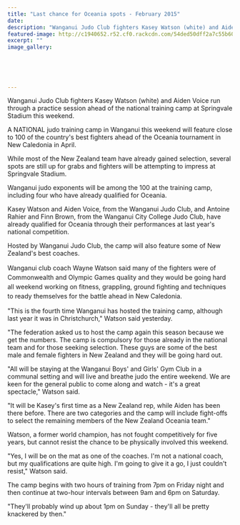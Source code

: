 ```yaml
---
title: "Last chance for Oceania spots - February 2015"
date: 
description: "Wanganui Judo Club fighters Kasey Watson (white) and Aiden Voice run through a practice session ahead of the national training camp at Springvale Stadium this weekend, Wanganui Chronicle 11 Feb 2015.."
featured-image: http://c1940652.r52.cf0.rackcdn.com/54ded50dff2a7c55b6002570/Judo,Aiden-Voice.jpg
excerpt: ""
image_gallery:
    
    
    
    
    
---
```


<p>Wanganui Judo Club fighters Kasey Watson (white) and Aiden Voice run through a practice session ahead of the national training camp at Springvale Stadium this weekend.</p>
<p>A NATIONAL judo training camp in Wanganui this weekend will feature close to 100 of the country's best fighters ahead of the Oceania tournament in New Caledonia in April.</p>
<p>While most of the New Zealand team have already gained selection, several spots are still up for grabs and fighters will be attempting to impress at Springvale Stadium.</p>
<p>Wanganui judo exponents will be among the 100 at the training camp, including four who have already qualified for Oceania.</p>
<p>Kasey Watson and Aiden Voice, from the Wanganui Judo Club, and Antoine Rahier and Finn Brown, from the Wanganui City College Judo Club, have already qualified for Oceania through their performances at last year's national competition.</p>
<p>Hosted by Wanganui Judo Club, the camp will also feature some of New Zealand's best coaches.</p>
<p><span style="line-height: 1.5;">Wanganui club coach Wayne Watson said many of the fighters were of Commonwealth and Olympic Games quality and they would be going hard all weekend working on fitness, grappling, ground fighting and techniques to ready themselves for the battle ahead in New Caledonia.</span></p>
<p>"This is the fourth time Wanganui has hosted the training camp, although last year it was in Christchurch," Watson said yesterday.</p>
<p>"The federation asked us to host the camp again this season because we get the numbers. The camp is compulsory for those already in the national team and for those seeking selection. These guys are some of the best male and female fighters in New Zealand and they will be going hard out.</p>
<p>"All will be staying at the Wanganui Boys' and Girls' Gym Club in a communal setting and will live and breathe judo the entire weekend. We are keen for the general public to come along and watch - it's a great spectacle," Watson said.</p>
<p>"It will be Kasey's first time as a New Zealand rep, while Aiden has been there before. There are two categories and the camp will include fight-offs to select the remaining members of the New Zealand Oceania team."</p>
<p>Watson, a former world champion, has not fought competitively for five years, but cannot resist the chance to be physically involved this weekend.</p>
<p>"Yes, I will be on the mat as one of the coaches. I'm not a national coach, but my qualifications are quite high. I'm going to give it a go, I just couldn't resist," Watson said.</p>
<p>The camp begins with two hours of training from 7pm on Friday night and then continue at two-hour intervals between 9am and 6pm on Saturday.</p>
<p>"They'll probably wind up about 1pm on Sunday - they'll all be pretty knackered by then."</p>


